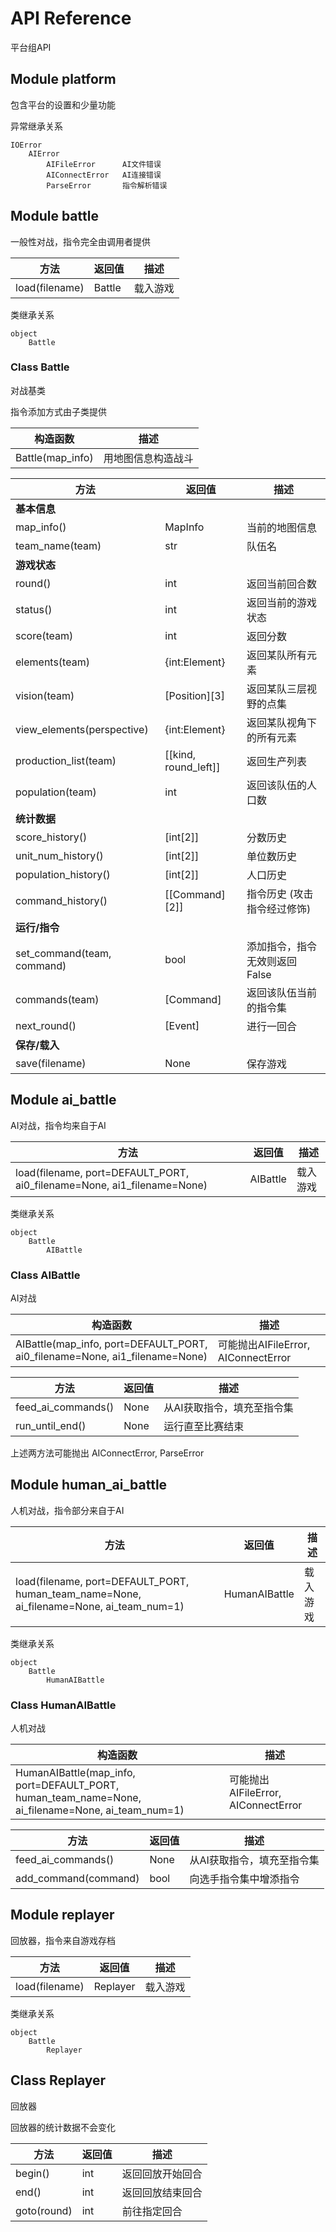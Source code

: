 # API Reference
平台组API

## Module platform
包含平台的设置和少量功能

异常继承关系

    IOError
        AIError
            AIFileError      AI文件错误
            AIConnectError   AI连接错误
            ParseError       指令解析错误

## Module battle
一般性对战，指令完全由调用者提供

|      方法      | 返回值 |   描述   |
|----------------|--------|----------|
| load(filename) | Battle | 载入游戏 |

类继承关系

    object
        Battle

### Class Battle
对战基类

指令添加方式由子类提供

|     构造函数     |        描述        |
|------------------|--------------------|
| Battle(map_info) | 用地图信息构造战斗 |

|                   方法                   |        返回值        |               描述               |
|------------------------------------------|----------------------|----------------------------------|
| **基本信息**                             |                      |                                  |
| map_info()                               | MapInfo              | 当前的地图信息                   |
| team_name(team)                          | str                  | 队伍名                           |
| **游戏状态**                             |                      |                                  |
| round()                                  | int                  | 返回当前回合数                   |
| status()                                 | int                  | 返回当前的游戏状态               |
| score(team)                              | int                  | 返回分数                         |
| elements(team)                           | {int:Element}            | 返回某队所有元素                 |
| vision(team)                             | [Position][3]        | 返回某队三层视野的点集           |
| view_elements(perspective)               | {int:Element}            | 返回某队视角下的所有元素         |
| production_list(team)                    | [[kind, round_left]] | 返回生产列表                     |
| population(team)                         | int                  | 返回该队伍的人口数               |
| **统计数据**                             |                      |                                  |
| score_history()                          | [int[2]]             | 分数历史                         |
| unit_num_history()                       | [int[2]]             | 单位数历史                       |
| population_history()                     | [int[2]]             | 人口历史                         |
| command_history()                        | [[Command][2]]       | 指令历史 (攻击指令经过修饰)      |
| **运行/指令**                            |                      |                                  |
| set_command(team, command) | bool                 | 添加指令，指令无效则返回False |
| commands(team)                           | [Command]            | 返回该队伍当前的指令集           |
| next_round()                             | [Event]     | 进行一回合                       |
| **保存/载入**                            |                      |                                  |
| save(filename)                      | None                 | 保存游戏                         |


## Module ai_battle
AI对战，指令均来自于AI

|      方法      |  返回值  |   描述   |
|----------------|----------|----------|
| load(filename, port=DEFAULT_PORT, ai0_filename=None, ai1_filename=None) | AIBattle | 载入游戏 |

类继承关系

    object
        Battle
            AIBattle

### Class AIBattle
AI对战

|                         构造函数                         |                 描述                |
|----------------------------------------------------------|-------------------------------------|
| AIBattle(map_info, port=DEFAULT_PORT, ai0_filename=None, ai1_filename=None) | 可能抛出AIFileError, AIConnectError |

|        方法        | 返回值 |            描述            |
|--------------------|--------|----------------------------|
| feed_ai_commands() | None   | 从AI获取指令，填充至指令集 |
| run_until_end()    | None   | 运行直至比赛结束           |

上述两方法可能抛出 AIConnectError, ParseError


## Module human_ai_battle
人机对战，指令部分来自于AI

|      方法      |    返回值     |   描述   |
|----------------|---------------|----------|
| load(filename, port=DEFAULT_PORT, human_team_name=None, ai_filename=None, ai_team_num=1) | HumanAIBattle | 载入游戏 |

类继承关系

    object
        Battle
            HumanAIBattle

### Class HumanAIBattle
人机对战

|             构造函数            |                 描述                |
|---------------------------------|-------------------------------------|
| HumanAIBattle(map_info, port=DEFAULT_PORT, human_team_name=None, ai_filename=None, ai_team_num=1) | 可能抛出AIFileError, AIConnectError |

|         方法         | 返回值 |            描述            |
|----------------------|--------|----------------------------|
| feed_ai_commands()   | None   | 从AI获取指令，填充至指令集 |
| add_command(command) | bool   | 向选手指令集中增添指令     |


## Module replayer
回放器，指令来自游戏存档

|      方法      |  返回值  |   描述   |
|----------------|----------|----------|
| load(filename) | Replayer | 载入游戏 |

类继承关系

    object
        Battle
            Replayer

## Class Replayer
回放器

回放器的统计数据不会变化

|     方法    | 返回值 |       描述       |
|-------------|--------|------------------|
| begin()     | int    | 返回回放开始回合 |
| end()       | int    | 返回回放结束回合 |
| goto(round) | int    | 前往指定回合     |
